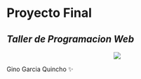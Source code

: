# Proyecto Final
## _Taller de Programacion Web_

<p align="center">
    <a href="https://ginogarcia918.github.io/ProgWeb"><img src="https://img.shields.io/badge/Sitio%20GINO-brightgreen?style=flat"></a>
</p>
Gino Garcia Quincho ✨
